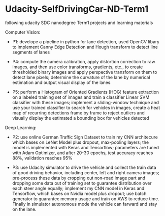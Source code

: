 # Udacity-SelfDrivingCar-ND-Term1
following udacity SDC nanodegree Term1 projects and learning materials

Computer Vision:
- P1: develope a pipeline in python for lane detection, used OpenCV libary to implement Canny Edge Detection and Hough transform to detect line segments of lanes

- P4:  compute the camera calibration, apply distortion correction to raw images, and then use color transforms, gradients, etc., to create thresholded binary images and apply perspective transform on them to detect lane pixels; determine the curvature of the lane by numerical estimation and output visual display of the lanes

- P5: perform a Histogram of Oriented Gradients (HOG) feature extraction on a labeled training set of images and train a classifier Linear SVM classifier with these images; implement a sliding-window technique and use your trained classifier to search for vehicles in images, create a heat map of recurring detections frame by frame to reject outliers and visually display the estimated a bounding box for vehicles detected

Deep Learning:
- P2:  use online German Traffic Sign Dataset to train my CNN architecure which bases on LeNet Model plus dropout, max-pooling layers;  the model is implemented with Keras and Tensorflow;  parameters are  tuned with Adam Optimizer, and after 20-30 epochs,  test accuracy reaches 88%, validation reaches 95% 

- P3: use Udacity simulator to drive the vehicle and collect the train data of good driving behavior, including center, left and right camera images; pre-process these data by cropping out non-road image part and dropping some data out of training set to guarantee distribution over each steer angle equally; implement my CNN model in Keras and Tensorflow, which bases on Nvidia model plus dropout; use batch generator to guarantee memory usage and train on AWS to reduce time. Finally in simulator autonomous mode the vehicle can farward and stay on the lane.

